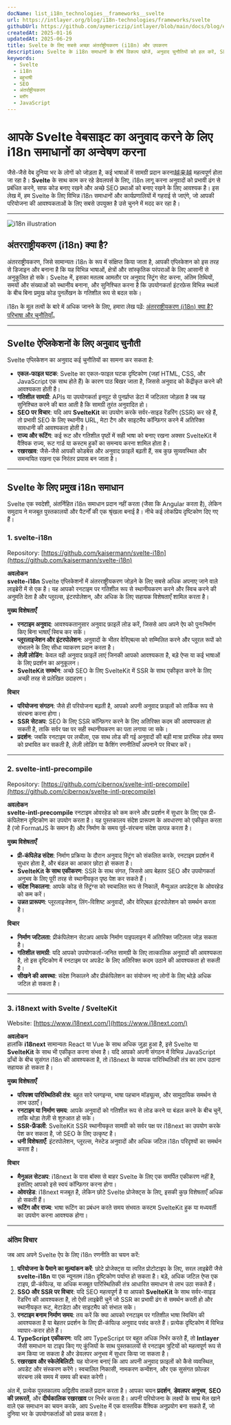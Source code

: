 ```yaml
---
docName: list_i18n_technologies__frameworks__svelte
url: https://intlayer.org/blog/i18n-technologies/frameworks/svelte
githubUrl: https://github.com/aymericzip/intlayer/blob/main/docs/blog/en/list_i18n_technologies/frameworks/svelte.md
createdAt: 2025-01-16
updatedAt: 2025-06-29
title: Svelte के लिए सबसे अच्छा अंतर्राष्ट्रीयकरण (i18n) और उपकरण
description: Svelte के i18n समाधानों के शीर्ष विकल्प खोजें, अनुवाद चुनौतियों को हल करें, SEO बढ़ाएं और एक वैश्विक वेब अनुभव प्रदान करें.
keywords:
  - Svelte
  - i18n
  - बहुभाषी
  - SEO
  - अंतर्राष्ट्रीयकरण
  - ब्लॉग
  - JavaScript
---
```


# आपके Svelte वेबसाइट का अनुवाद करने के लिए i18n समाधानों का अन्वेषण करना

जैसे-जैसे वेब दुनिया भर के लोगों को जोड़ता है, कई भाषाओं में सामग्री प्रदान करना越来越 महत्वपूर्ण होता जा रहा है। **Svelte** के साथ काम कर रहे डेवलपर्स के लिए, i18n लागू करना अनुवादों को प्रभावी ढंग से प्रबंधित करने, साफ कोड बनाए रखने और अच्छे SEO प्रथाओं को बनाए रखने के लिए आवश्यक है। इस लेख में, हम Svelte के लिए विभिन्न i18n समाधानों और कार्यप्रणालियों में गहराई से जाएंगे, जो आपकी परियोजना की आवश्यकताओं के लिए सबसे उपयुक्त है उसे चुनने में मदद कर रहा है।

---

![i18n illustration](https://github.com/aymericzip/intlayer/blob/main/docs/blog/assets/i18n.webp)

## अंतरराष्ट्रीयकरण (i18n) क्या है?

अंतरराष्ट्रीयकरण, जिसे सामान्यतः i18n के रूप में संक्षिप्त किया जाता है, आपकी एप्लिकेशन को इस तरह से डिजाइन और बनाना है कि यह विभिन्न भाषाओं, क्षेत्रों और सांस्कृतिक परंपराओं के लिए आसानी से अनुकूलित हो सके। Svelte में, इसका मतलब आमतौर पर अनुवाद स्ट्रिंग सेट करना, अंतिम तिथियों, समयों और संख्याओं को स्थानीय बनाना, और सुनिश्चित करना है कि उपयोगकर्ता इंटरफ़ेस विभिन्न स्थलों के बीच बिना प्रमुख कोड पुनर्लेखन के गतिशील रूप से बदल सके।

i18n के मूल तत्वों के बारे में अधिक जानने के लिए, हमारा लेख पढ़ें: [अंतरराष्ट्रीयकरण (i18n) क्या है? परिभाषा और चुनौतियाँ](https://github.com/aymericzip/intlayer/blob/main/docs/blog/hi/what_is_internationalization.md)。

---

## Svelte ऐप्लिकेशनों के लिए अनुवाद चुनौती

Svelte एप्लिकेशन का अनुवाद कई चुनौतियों का सामना कर सकता है:

- **एकल-फाइल घटक**: Svelte का एकल-फाइल घटक दृष्टिकोण (जहां HTML, CSS, और JavaScript एक साथ होते हैं) के कारण पाठ बिखर जाता है, जिससे अनुवाद को केंद्रीकृत करने की आवश्यकता होती है।
- **गतिशील सामग्री**: APIs या उपयोगकर्ता इनपुट से पुनर्प्राप्त डेटा में जटिलता जोड़ता है जब यह सुनिश्चित करने की बात आती है कि सामग्री तुरंत अनुवादित हो।
- **SEO पर विचार**: यदि आप **SvelteKit** का उपयोग करके सर्वर-साइड रेंडरिंग (SSR) कर रहे हैं, तो प्रभावी SEO के लिए स्थानीय URL, मेटा टैग और साइटमैप कॉन्फ़िगर करने में अतिरिक्त सावधानी की आवश्यकता होती है।
- **राज्य और रूटिंग**: कई रूट और गतिशील पृष्ठों में सही भाषा को बनाए रखना अक्सर SvelteKit में वैश्विक राज्य, रूट गार्ड या कस्टम हुकों का समन्वय करना शामिल होता है।
- **रखरखाव**: जैसे-जैसे आपकी कोडबेस और अनुवाद फ़ाइलें बढ़ती हैं, सब कुछ सुव्यवस्थित और समन्वयित रखना एक निरंतर प्रयास बन जाता है।

---

## Svelte के लिए प्रमुख i18n समाधान

Svelte एक स्वदेशी, अंतर्निहित i18n समाधान प्रदान नहीं करता (जैसा कि Angular करता है), लेकिन समुदाय ने मजबूत पुस्तकालयों और पैटर्नों की एक श्रृंखला बनाई है। नीचे कई लोकप्रिय दृष्टिकोण दिए गए हैं।

### 1. svelte-i18n

Repository: [https://github.com/kaisermann/svelte-i18n](https://github.com/kaisermann/svelte-i18n)

**अवलोकन**  
**svelte-i18n** Svelte एप्लिकेशनों में अंतरराष्ट्रीयकरण जोड़ने के लिए सबसे अधिक अपनाए जाने वाले लाइब्रेरी में से एक है। यह आपको रनटाइम पर गतिशील रूप से स्थानीयकरण करने और स्विच करने की अनुमति देता है और प्लूरल्स, इंटरपोलेशन, और अधिक के लिए सहायक विशेषताएँ शामिल करता है।

**मुख्य विशेषताएँ**

- **रनटाइम अनुवाद**: आवश्यकतानुसार अनुवाद फ़ाइलें लोड करें, जिससे आप अपने ऐप को पुनःनिर्माण किए बिना भाषाएँ स्विच कर सकें।
- **प्लूरलाइजेशन और इंटरपोलेशन**: अनुवादों के भीतर वेरिएबल्स को सम्मिलित करने और प्लूरल रूपों को संभालने के लिए सीधा व्याकरण प्रदान करता है।
- **लेज़ी लोडिंग**: केवल वही अनुवाद फ़ाइलें लाएं जिनकी आपको आवश्यकता है, बड़े ऐप्स या कई भाषाओं के लिए प्रदर्शन का अनुकूलन।
- **SvelteKit समर्थन**: अच्छे SEO के लिए SvelteKit में SSR के साथ एकीकृत करने के लिए अच्छी तरह से प्रलेखित उदाहरण।

**विचार**

- **परियोजना संगठन**: जैसे ही परियोजना बढ़ती है, आपको अपनी अनुवाद फ़ाइलों को तार्किक रूप से संरचना करना होगा।
- **SSR सेटअप**: SEO के लिए SSR कॉन्फ़िगर करने के लिए अतिरिक्त कदम की आवश्यकता हो सकती है, ताकि सर्वर पक्ष पर सही स्थानीयकरण का पता लगाया जा सके।
- **प्रदर्शन**: जबकि रनटाइम पर लचीला, एक साथ लोड की गई अनुवादों की बड़ी मात्रा प्रारंभिक लोड समय को प्रभावित कर सकती है, लेज़ी लोडिंग या कैशिंग रणनीतियाँ अपनाने पर विचार करें।

---

### 2. svelte-intl-precompile

Repository: [https://github.com/cibernox/svelte-intl-precompile](https://github.com/cibernox/svelte-intl-precompile)

**अवलोकन**  
**svelte-intl-precompile** रनटाइम ओवरहेड को कम करने और प्रदर्शन में सुधार के लिए एक प्री-कंपिलेशन दृष्टिकोण का उपयोग करता है। यह पुस्तकालय संदेश प्रारूपण के अवधारणा को एकीकृत करता है (जो FormatJS के समान है) और निर्माण के समय पूर्व-संरचना संदेश उत्पन्न करता है।

**मुख्य विशेषताएँ**

- **प्री-कंपिलेड संदेश**: निर्माण प्रक्रिया के दौरान अनुवाद स्ट्रिंग को संकलित करके, रनटाइम प्रदर्शन में सुधार होता है, और बंडल का आकार छोटा हो सकता है।
- **SvelteKit के साथ एकीकरण**: SSR के साथ संगत, जिससे आप बेहतर SEO और उपयोगकर्ता अनुभव के लिए पूरी तरह से स्थानीयकृत पृष्ठ पेश कर सकते हैं।
- **संदेश निकालना**: आपके कोड से स्ट्रिंग्स को स्वचालित रूप से निकालें, मैन्युअल अपडेट्स के ओवरहेड को कम करें।
- **उन्नत प्रारूपण**: प्लूरलाइजेशन, लिंग-विशिष्ट अनुवादों, और वेरिएबल इंटरपोलेशन को समर्थन करता है।

**विचार**

- **निर्माण जटिलता**: प्रीकंपिलेशन सेटअप आपके निर्माण पाइपलाइन में अतिरिक्त जटिलता जोड़ सकता है।
- **गतिशील सामग्री**: यदि आपको उपयोगकर्ता-जनित सामग्री के लिए तात्कालिक अनुवादों की आवश्यकता है, तो इस दृष्टिकोण में रनटाइम पर अपडेट के लिए अतिरिक्त कदम उठाने की आवश्यकता हो सकती है।
- **सीखने की अवस्था**: संदेश निकालने और प्रीकंपिलेशन का संयोजन नए लोगों के लिए थोड़े अधिक जटिल हो सकता है।

---

### 3. i18next with Svelte / SvelteKit

Website: [https://www.i18next.com/](https://www.i18next.com/)

**अवलोकन**  
हालांकि **i18next** सामान्यतः React या Vue के साथ अधिक जुड़ा हुआ है, इसे Svelte या **SvelteKit** के साथ भी एकीकृत करना संभव है। यदि आपको अपनी संगठन में विभिन्न JavaScript ढाँचों के बीच सुसंगत i18n की आवश्यकता है, तो i18next के व्यापक पारिस्थितिकी तंत्र का लाभ उठाना सहायक हो सकता है।

**मुख्य विशेषताएँ**

- **परिपक्व पारिस्थितिकी तंत्र**: बहुत सारे प्लगइन्स, भाषा पहचान मॉड्यूल्स, और सामुदायिक समर्थन से लाभ उठाएँ।
- **रनटाइम या निर्माण समय**: आपके अनुवादों को गतिशील रूप से लोड करने या बंडल करने के बीच चुनें, ताकि थोड़ा तेज़ी से शुरुआत हो सके।
- **SSR-फ्रेंडली**: SvelteKit SSR स्थानीयकृत सामग्री को सर्वर पक्ष पर i18next का उपयोग करके पेश कर सकता है, जो SEO के लिए उत्कृष्ट है।
- **धनी विशेषताएँ**: इंटरपोलेशन, प्लूरल्स, नेस्टेड अनुवादों और अधिक जटिल i18n परिदृश्यों का समर्थन करता है।

**विचार**

- **मैनुअल सेटअप**: i18next के पास बॉक्स से बाहर Svelte के लिए एक समर्पित एकीकरण नहीं है, इसलिए आपको इसे स्वयं कॉन्फ़िगर करना होगा।
- **ओवरहेड**: i18next मजबूत है, लेकिन छोटे Svelte प्रोजेक्ट्स के लिए, इसकी कुछ विशेषताएँ अधिक हो सकती हैं।
- **रूटिंग और राज्य**: भाषा रूटिंग का प्रबंधन करते समय संभवतः कस्टम SvelteKit हुक या मध्यवर्ती का उपयोग करना आवश्यक होगा।

---

### अंतिम विचार

जब आप अपने Svelte ऐप के लिए i18n रणनीति का चयन करें:

1. **परियोजना के पैमाने का मूल्यांकन करें**: छोटे प्रोजेक्ट्स या त्वरित प्रोटोटाइप के लिए, सरल लाइब्रेरी जैसे **svelte-i18n** या एक न्यूनतम i18n दृष्टिकोण पर्याप्त हो सकता है। बड़े, अधिक जटिल ऐप्स एक टाइप, प्री-कंपिल्ड, या अधिक मजबूत पारिस्थितिकी तंत्र आधारित समाधान से लाभ उठा सकते हैं।
2. **SSO और SSR पर विचार**: यदि SEO महत्वपूर्ण है या आपको **SvelteKit** के साथ सर्वर-साइड रेंडरिंग की आवश्यकता है, तो ऐसी लाइब्रेरी चुनें जो SSR का प्रभावी ढंग से समर्थन करती हो और स्थानीयकृत रूट, मेटाडेटा और साइटमैप को संभाल सके।
3. **रनटाइम बनाम निर्माण समय**: तय करें कि क्या आपको रनटाइम पर गतिशील भाषा स्विचिंग की आवश्यकता है या बेहतर प्रदर्शन के लिए प्री-कंपिल्ड अनुवाद पसंद करते हैं। प्रत्येक दृष्टिकोण में विभिन्न व्यापार-करार होते हैं।
4. **TypeScript एकीकरण**: यदि आप TypeScript पर बहुत अधिक निर्भर करते हैं, तो **Intlayer** जैसी समाधान या टाइप किए गए कुंजियों के साथ पुस्तकालयों से रनटाइम त्रुटियों को महत्वपूर्ण रूप से कम किया जा सकता है और डेवलपर अनुभव में सुधार किया जा सकता है।
5. **रखरखाव और स्केलेबिलिटी**: यह योजना बनाएं कि आप अपनी अनुवाद फ़ाइलों को कैसे व्यवस्थित, अपडेट और संस्करण करेंगे। स्वचालित निकासी, नामकरण कन्वेंशन, और एक सुसंगत फ़ोल्डर संरचना लंबे समय में समय की बचत करेगी।

अंत में, प्रत्येक पुस्तकालय अद्वितीय ताकतें प्रदान करता है। आपका चयन **प्रदर्शन**, **डेवलपर अनुभव**, **SEO की ज़रूरतें**, और **दीर्घकालिक रखरखाव** पर निर्भर करता है। अपनी परियोजना के लक्ष्यों के साथ मेल खाने वाले एक समाधान का चयन करके, आप Svelte में एक वास्तविक वैश्विक अनुप्रयोग बना सकते हैं, जो दुनिया भर के उपयोगकर्ताओं को प्रसन्न करता है।
